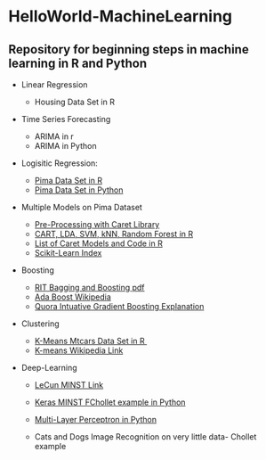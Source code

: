 # HelloWorld-MachineLearning

## Repository for beginning steps in machine learning in R and Python

* Linear Regression
  - Housing Data Set in R

* Time Series Forecasting
  - ARIMA in r
  - ARIMA in Python
  
* Logisitic Regression:

  - <a href = "https://github.com/rakato/HelloWorld-MachineLearning/blob/master/pima_glm.r" > Pima Data Set in R </a>
   - <a href = "https://github.com/rakato/HelloWorld-MachineLearning/blob/master/pima_logistic.py" > Pima Data Set in Python </a>

* Multiple Models on Pima Dataset  
  
   - <a href ="https://topepo.github.io/caret/pre-processing.html#pp" > Pre-Processing with Caret Library </a>
   - <a href = "https://github.com/rakato/HelloWorld-MachineLearning/blob/master/multiple_models_pima.r" > CART, LDA, SVM, kNN, Random Forest in R </a>
   - <a href = "https://github.com/topepo/caret/tree/master/models/files" > List of Caret Models and Code in R </a>
   - <a href ="http://scikit-learn.org/stable/index.html" > Scikit-Learn Index </a>
 * Boosting
   - <a href ="https://www.cs.rit.edu/~rlaz/prec20092/slides/Bagging_and_Boosting.pdf" > RIT Bagging and Boosting pdf </a>
   - <a href ="https://en.wikipedia.org/wiki/AdaBoost"> Ada Boost Wikipedia </a>
   - <a href ="https://www.quora.com/What-is-an-intuitive-explanation-of-Gradient-Boosting"> Quora Intuative Gradient Boosting Explanation </a>
   
* Clustering

  - <a href = "https://github.com/rakato/HelloWorld-MachineLearning/blob/master/kmeansmtcars.r"> K-Means Mtcars Data Set in R </a>
  
  - <a href = "https://en.wikipedia.org/wiki/K-means_clustering"> K-means Wikipedia Link </a>


* Deep-Learning
  
  - <a href = "http://yann.lecun.com/exdb/mnist/"> LeCun MINST Link </a>

  - <a href = "https://github.com/fchollet/keras/blob/master/examples/mnist_mlp.py">  Keras MINST FChollet example in Python  </a>

  - <a href = "https://github.com/rakato/HelloWorld-MachineLearning/blob/master/MNISTMultiLayer_perceptron.py"> Multi-Layer Perceptron in Python </a>

  - Cats and Dogs Image Recognition on very little data- Chollet example
